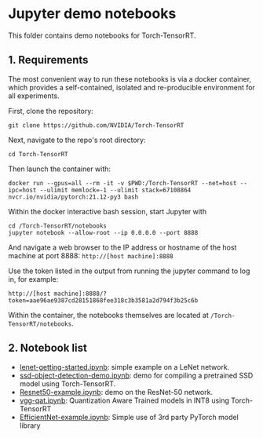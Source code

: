 # Jupyter demo notebooks
This folder contains demo notebooks for Torch-TensorRT.

## 1. Requirements

The most convenient way to run these notebooks is via a docker container, which provides a self-contained, isolated and re-producible environment for all experiments.

First, clone the repository:

```
git clone https://github.com/NVIDIA/Torch-TensorRT
```

Next, navigate to the repo's root directory:

```
cd Torch-TensorRT
```

Then launch the container with:

```
docker run --gpus=all --rm -it -v $PWD:/Torch-TensorRT --net=host --ipc=host --ulimit memlock=-1 --ulimit stack=67108864 nvcr.io/nvidia/pytorch:21.12-py3 bash
```

Within the docker interactive bash session, start Jupyter with

```
cd /Torch-TensorRT/notebooks
jupyter notebook --allow-root --ip 0.0.0.0 --port 8888
```

And navigate a web browser to the IP address or hostname of the host machine
at port 8888: ```http://[host machine]:8888```

Use the token listed in the output from running the jupyter command to log
in, for example:

```http://[host machine]:8888/?token=aae96ae9387cd28151868fee318c3b3581a2d794f3b25c6b```


Within the container, the notebooks themselves are located at `/Torch-TensorRT/notebooks`.

## 2. Notebook list

- [lenet-getting-started.ipynb](lenet-getting-started.ipynb): simple example on a LeNet network.
- [ssd-object-detection-demo.ipynb](ssd-object-detection-demo.ipynb): demo for compiling a pretrained SSD model using Torch-TensorRT.
- [Resnet50-example.ipynb](Resnet50-example.ipynb): demo on the ResNet-50 network.
- [vgg-qat.ipynb](vgg-qat.ipynb): Quantization Aware Trained models in INT8 using Torch-TensorRT
- [EfficientNet-example.ipynb](EfficientNet-example.ipynb): Simple use of 3rd party PyTorch model library

```python

```
